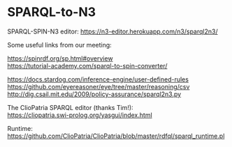 # SPARQL-to-N3

SPARQL-SPIN-N3 editor:
https://n3-editor.herokuapp.com/n3/sparql2n3/

Some useful links from our meeting:

https://spinrdf.org/sp.html#overview  
https://tutorial-academy.com/sparql-to-spin-converter/  

https://docs.stardog.com/inference-engine/user-defined-rules  
https://github.com/eyereasoner/eye/tree/master/reasoning/csv  
http://dig.csail.mit.edu/2009/policy-assurance/sparql2n3.py  

The ClioPatria SPARQL editor (thanks Tim!):  
https://cliopatria.swi-prolog.org/yasgui/index.html

Runtime:  
https://github.com/ClioPatria/ClioPatria/blob/master/rdfql/sparql_runtime.pl
